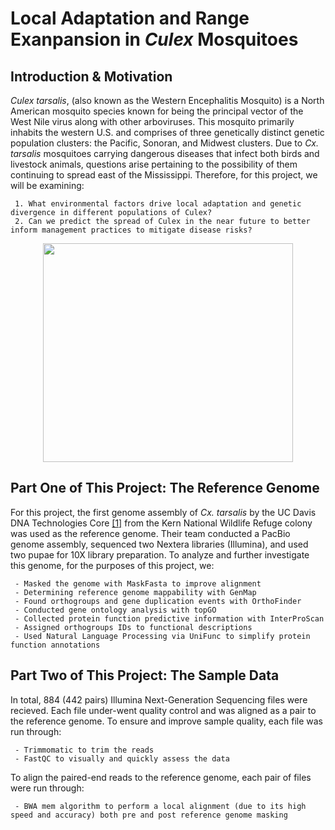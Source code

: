 # Local Adaptation and Range Exanpansion in *Culex* Mosquitoes

## Introduction & Motivation
*Culex tarsalis*, (also known as the Western Encephalitis Mosquito) is a North American mosquito species known for being the principal vector of the West Nile virus along with other arboviruses. This mosquito primarily inhabits the western U.S. and comprises of three genetically distinct genetic population clusters: the Pacific, Sonoran, and Midwest clusters. Due to *Cx. tarsalis* mosquitoes carrying dangerous diseases that infect both birds and livestock animals, questions arise pertaining to the possibility of them continuing to spread east of the Mississippi. Therefore, for this project, we will be examining:

     1. What environmental factors drive local adaptation and genetic divergence in different populations of Culex?
     2. Can we predict the spread of Culex in the near future to better inform management practices to mitigate disease risks?
     
<p align="center">
<img src="https://user-images.githubusercontent.com/97530809/155350986-35c19f43-21f5-4962-86a7-393d43c75888.png" width="400" height="350">
  </p>
 
## Part One of This Project: The Reference Genome
For this project, the first genome assembly of *Cx. tarsalis* by the UC Davis DNA Technologies Core [[1]](https://academic.oup.com/g3journal/article/11/2/jkaa063/6080661) from the Kern National Wildlife Refuge colony was used as the reference genome. Their team conducted a PacBio genome assembly, sequenced two Nextera libraries (Illumina), and used two pupae for 10X library preparation. To analyze and further investigate this genome, for the purposes of this project, we:

     - Masked the genome with MaskFasta to improve alignment
     - Determining reference genome mappability with GenMap
     - Found orthogroups and gene duplication events with OrthoFinder
     - Conducted gene ontology analysis with topGO
     - Collected protein function predictive information with InterProScan
     - Assigned orthogroups IDs to functional descriptions
     - Used Natural Language Processing via UniFunc to simplify protein function annotations

## Part Two of This Project: The Sample Data
In total, 884 (442 pairs) Illumina Next-Generation Sequencing files were recieved. Each file under-went quality control and was aligned as a pair to the reference genome. To ensure and improve sample quality, each file was run through:

     - Trimmomatic to trim the reads
     - FastQC to visually and quickly assess the data

To align the paired-end reads to the reference genome, each pair of files were run through:

     - BWA mem algorithm to perform a local alignment (due to its high speed and accuracy) both pre and post reference genome masking
